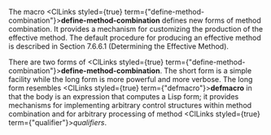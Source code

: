  



The macro <ClLinks styled={true} term={"define-method-combination"}><b>define-method-combination</b></ClLinks> defines new forms of method combination. It provides a mechanism for customizing the production of the effective method. The default procedure for producing an effective method is described in Section 7.6.6.1 (Determining the Effective Method). 







 



 



There are two forms of <ClLinks styled={true} term={"define-method-combination"}><b>define-method-combination</b></ClLinks>. The short form is a simple facility while the long form is more powerful and more verbose. The long form resembles <ClLinks styled={true} term={"defmacro"}><b>defmacro</b></ClLinks> in that the body is an expression that computes a Lisp form; it provides mechanisms for implementing arbitrary control structures within method combination and for arbitrary processing of method <ClLinks styled={true} term={"qualifier"}><i>qualifiers</i></ClLinks>. 



